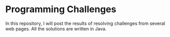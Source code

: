 # Programming Challenges
In this repository, I will post the results of resolving challenges from several web pages.
All the solutions are written in Java.
